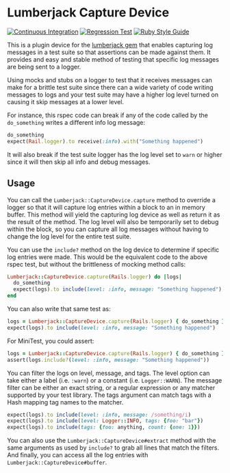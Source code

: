 # Lumberjack Capture Device

[![Continuous Integration](https://github.com/bdurand/lumberjack_capture_device/actions/workflows/continuous_integration.yml/badge.svg)](https://github.com/bdurand/lumberjack_capture_device/actions/workflows/continuous_integration.yml)
[![Regression Test](https://github.com/bdurand/lumberjack_capture_device/actions/workflows/regression_test.yml/badge.svg)](https://github.com/bdurand/lumberjack_capture_device/actions/workflows/regression_test.yml)
[![Ruby Style Guide](https://img.shields.io/badge/code_style-standard-brightgreen.svg)](https://github.com/testdouble/standard)

This is a plugin device for the [lumberjack gem](https://github.com/bdurand/lumberjack) that enables capturing log messages in a test suite so that assertions can be made against them. It provides and easy and stable method of testing that specific log messages are being sent to a logger.

Using mocks and stubs on a logger to test that it receives messages can make for a brittle test suite since there can a wide variety of code writing messages to logs and your test suite may have a higher log level turned on causing it skip messages at a lower level.

For instance, this rspec code can break if any of the code called by the `do_something` writes a different info log message:

```ruby
do_something
expect(Rail.logger).to receive(:info).with("Something happened")
```

It will also break if the test suite logger has the log level set to `warn` or higher since it will then skip all info and debug messages.

## Usage

You can call the `Lumberjack::CaptureDevice.capture` method to override a logger so that it will capture log entries within a block to an in memory buffer. This method will yield the capturing log device as well as return it as the result of the method. The log level will also be temporarily set to debug within the block, so you can capture all log messages without having to change the log level for the entire test suite.

You can use the `include?` method on the log device to determine if specific log entries were made. This would be the equivalent code to the above rspec test, but without the brittleness of mocking method calls:

```ruby
Lumberjack::CaptureDevice.capture(Rails.logger) do |logs|
  do_something
  expect(logs).to include(level: :info, message: "Something happened")
end
```

You can also write that same test as:

```ruby
logs = Lumberjack::CaptureDevice.capture(Rails.logger) { do_something }
expect(logs).to include(level: :info, message: "Something happened")
```

For MiniTest, you could assert:

```ruby
logs = Lumberjack::CaptureDevice.capture(Rails.logger) { do_something }
assert(logs.include?(level: :info, message: "Something happened"))
```


You can filter the logs on level, message, and tags. The level option can take either a label (i.e. `:warn`) or a constant (i.e. `Logger::WARN`). The message filter can be either an exact string, or a regular expression or any matcher supported by your test library. The tags argument can match tags with a Hash mapping tag names to the matcher.

```ruby
expect(logs).to include(level: :info, message: /something/i)
expect(logs).to include(level: Logger::INFO, tags: {foo: "bar"})
expect(logs).to include(tags: {foo: anything, count: {one: 1}})
```

You can also use the `Lumberjack::CaptureDevice#extract` method with the same arguments as used by `include?` to grab all lines that match the filters. And finally, you can access all the log entries with `Lumberjack::CaptureDevice#buffer`.

